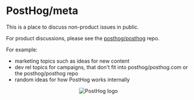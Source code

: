 # PostHog/meta

This is a place to discuss non-product issues in public.

For product discussions, please see the [posthog/posthog](https://github.com/posthog/posthog) repo.

For example:

- marketing topics such as ideas for new content
- dev rel topics for campaigns, that don't fit into posthog/posthog.com or the posthog/posthog repo
- random ideas for how PostHog works internally

<p align="center">
  <img src="https://user-images.githubusercontent.com/328367/125432954-99e39ab4-2488-4b28-9ade-9d728ff2dc7a.png" alt="PostHog logo" />
</p>
